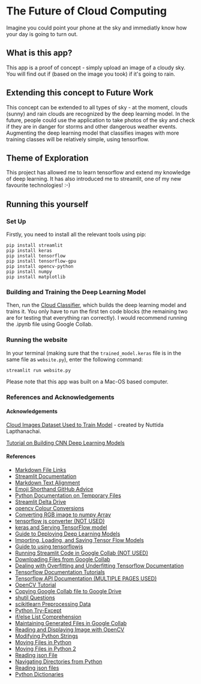 # The Future of Cloud Computing

Imagine you could point your phone at the sky and immediatly know how your day is going to turn out. 

## What is this app?

This app is a proof of concept - simply upload an image of a cloudy sky. You will find out if (based on the image you took) if it's going to rain. 

## Extending this concept to Future Work

This concept can be extended to all types of sky - at the moment, clouds (sunny) and rain clouds are recognized by the deep learning model. In the future, people could use the application to take photos of the sky and check if they are in danger for storms and other dangerous weather events. Augmenting the deep learning model that classifies images with more training classes will be relatively simple, using tensorflow.  

## Theme of Exploration

This project has allowed me to learn tensorflow and extend my knowledge of deep learning. It has also introduced me to streamlit, one of my new favourite technologies! :-) 

## Running this yourself

### Set Up

Firstly, you need to install all the relevant tools using pip:

`pip install streamlit` \
`pip install keras` \
`pip install tensorflow` \
`pip install tensorflow-gpu` \
`pip install opencv-python` \
`pip install numpy` \
`pip install matplotlib` 

### Building and Training the Deep Learning Model

Then, run the [Cloud Classifier](CloudClassifier.ipynb), which builds the deep learning model and trains it. You only have to run the first ten code blocks (the remaining two are for testing that everything ran correctly). I would recommend running the .ipynb file using Google Collab.

### Running the website

In your terminal (making sure that the `trained_model.keras` file is in the same file as `website.py`), enter the following command:

`streamlit run website.py`

Please note that this app was built on a Mac-OS based computer.

### References and Acknowledgements

#### Acknowledgements

[Cloud Images Dataset Used to Train Model](https://www.kaggle.com/datasets/nuttidalapthanachai/cloud-image-dataset) - created by 
Nuttida Lapthanachai. 

[Tutorial on Building CNN Deep Learning Models](https://medium.com/@sssspppp/image-classification-using-cnn-0fad8367acfd)


#### References

- [Markdown File Links](https://stackoverflow.com/questions/7653483/github-relative-link-in-markdown-file)
- [Streamlit Documentation](https://docs.streamlit.io/)
- [Markdown Text Alignment](https://stackoverflow.com/questions/14051715/markdown-native-text-alignment)
- [Emoji Shorthand GitHub Advice](https://github.com/ikatyang/emoji-cheat-sheet)
- [Python Documentation on Temporary Files](https://docs.python.org/3/library/tempfile.html#tempfile.NamedTemporaryFile)
- [Streamlit Delta Drive](https://stackoverflow.com/questions/74423171/streamlit-image-file-upload-to-deta-drive)
- [opencv Colour Conversions](https://docs.opencv.org/3.4/d8/d01/group__imgproc__color__conversions.html)
- [Converting RGB image to numpy Array](https://stackoverflow.com/questions/7762948/how-to-convert-an-rgb-image-to-numpy-array)
- [tensorflow js converter (NOT USED)](https://github.com/tensorflow/tfjs/blob/master/tfjs-converter/demo/mobilenet/index.js)
- [keras and Serving TensorFlow model](https://www.tensorflow.org/tfx/serving/serving_basic?_gl=1*10sx45e*_up*MQ..*_ga*Mjk0OTY1NTcxLjE3MzA1NzY1NTY.*_ga_W0YLR4190T*MTczMDU3NjU1NS4xLjAuMTczMDU3NjU1NS4wLjAuMA..#load_exported_model_with_standard_tensorflow_modelserver)
- [Guide to Deploying Deep Learning Models](https://medium.com/@maheshkkumar/a-guide-to-deploying-machine-deep-learning-model-s-in-production-e497fd4b734a)
- [Importing, Loading, and Saving Tensor Flow Models](https://www.tensorflow.org/js/tutorials/conversion/import_keras?_gl=1*15j7e7u*_up*MQ..*_ga*OTA0OTkxMDI3LjE3MzA1NzYyNjM.*_ga_W0YLR4190T*MTczMDU3NjI2My4xLjAuMTczMDU3NjI2My4wLjAuMA..)
- [Guide to using tensorflowjs](https://medium.com/@mandava807/importing-a-keras-model-into-tensorflow-js-b09600a95e40)
- [Running Streamlit Code in Google Collab (NOT USED)](https://medium.com/@yash.kavaiya3/running-streamlit-code-in-google-colab-involves-a-few-steps-c43ea0e8c0d9)
- [Downloading Files from Google Collab](https://stackoverflow.com/questions/50453428/how-do-i-download-multiple-files-or-an-entire-folder-from-google-colab)
- [Dealing with Overfitting and Underfitting Tensorflow Documentation](https://www.tensorflow.org/tutorials/keras/overfit_and_underfit)
- [Tensorflow Documentation Tutorials](https://www.tensorflow.org/tutorials?_gl=1*12uygoi*_up*MQ..*_ga*MTQ0NzQ0MzQxNi4xNzMwNTczMTQ0*_ga_W0YLR4190T*MTczMDYyNjI3Mi4yLjAuMTczMDYyNjI3Mi4wLjAuMA..)
- [Tensorflow API Documentation (MULTIPLE PAGES USED)](https://www.tensorflow.org/api_docs/python/tf/keras/Model)
- [OpenCV Tutorial](https://colab.research.google.com/github/YoniChechik/AI_is_Math/blob/master/c_01_intro_to_CV_and_Python/OpenCV_tutorial.ipynb)
- [Copying Google Collab file to Google Drive](https://stackoverflow.com/questions/59710439/google-colab-and-google-drive-copy-file-from-colab-to-google-drive)
- [shutil Questions](https://stackoverflow.com/questions/1868714/how-do-i-copy-an-entire-directory-of-files-into-an-existing-directory-using-pyth)
- [scikitlearn Preprocessing Data](https://scikit-learn.org/stable/modules/preprocessing.html)
- [Python Try-Except](https://www.w3schools.com/python/python_try_except.asp)
- [if/else List Comprehension](https://stackoverflow.com/questions/4260280/if-else-in-a-list-comprehension)
- [Maintaining Generated Files in Google Collab](https://juicefs.com/en/blog/usage-tips/colab-persist-data#:~:text=Persist%20data%20in%20Colab%20using%20Google%20Drive&text=As%20shown%20in%20the%20figure,Google%20Drive%20when%20used%20again.)
- [Reading and Displaying Image with OpenCV](https://learnopencv.com/read-display-and-write-an-image-using-opencv/)
- [Modifying Python Strings](https://www.w3schools.com/python/python_strings_modify.asp)
- [Moving Files in Python](https://stackoverflow.com/questions/8858008/how-do-i-move-a-file-in-python)
- [Moving Files in Python 2](https://www.learndatasci.com/solutions/python-move-file/)
- [Reading json File](https://stackoverflow.com/questions/20199126/reading-json-from-a-file)
- [Navigating Directories from Python](https://builtin.com/data-science/python-list-files-in-directory)
- [Reading json files](https://stackoverflow.com/questions/20199126/reading-json-from-a-file)
- [Python Dictionaries](https://www.w3schools.com/python/ref_dictionary_get.asp)

